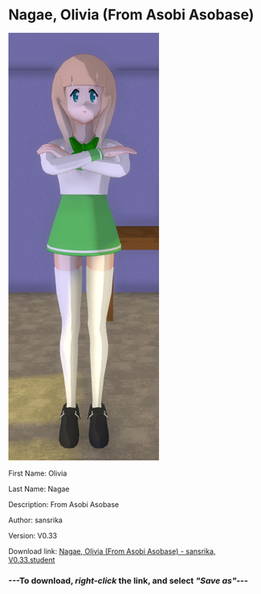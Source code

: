 # Nagae, Olivia (From Asobi Asobase)

<img src = "https://raw.githubusercontent.com/Arbiter1223/Daigaku-Gurashi-Custom-Students/master/Students/Files/Nagae%2C%20Olivia%20(From%20Asobi%20Asobase).png">

First Name: Olivia

Last Name: Nagae

Description: From Asobi Asobase

Author: sansrika

Version: V0.33

Download link: <a href="https://raw.githubusercontent.com/Arbiter1223/Daigaku-Gurashi-Custom-Students/master/Students/Files/Nagae%2C%20Olivia%20(From%20Asobi%20Asobase)%20-%20sansrika%2C%20V0.33.student">Nagae, Olivia (From Asobi Asobase) - sansrika, V0.33.student</a>

### ---**To download, _right-click_ the link, and select _"Save as"_**---
